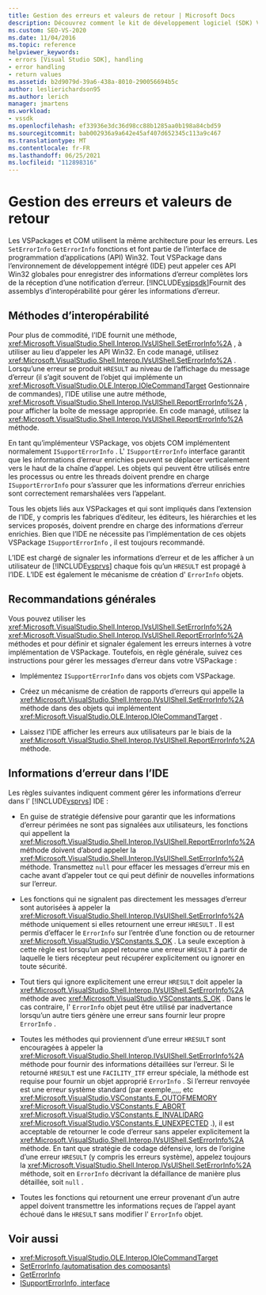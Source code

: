 ```yaml
---
title: Gestion des erreurs et valeurs de retour | Microsoft Docs
description: Découvrez comment le kit de développement logiciel (SDK) Visual Studio fournit des assemblys d’interopérabilité pour enregistrer des informations d’erreur enrichies en recevant une notification d’erreur.
ms.custom: SEO-VS-2020
ms.date: 11/04/2016
ms.topic: reference
helpviewer_keywords:
- errors [Visual Studio SDK], handling
- error handling
- return values
ms.assetid: b2d9079d-39a6-438a-8010-290056694b5c
author: leslierichardson95
ms.author: lerich
manager: jmartens
ms.workload:
- vssdk
ms.openlocfilehash: ef33936e3dc36d98cc88b1285aa0b198a84cbd59
ms.sourcegitcommit: bab002936a9a642e45af407d652345c113a9c467
ms.translationtype: MT
ms.contentlocale: fr-FR
ms.lasthandoff: 06/25/2021
ms.locfileid: "112898316"
---
```

# <a name="error-handling-and-return-values"></a>Gestion des erreurs et valeurs de retour
Les VSPackages et COM utilisent la même architecture pour les erreurs. Les `SetErrorInfo` `GetErrorInfo` fonctions et font partie de l’interface de programmation d’applications (API) Win32. Tout VSPackage dans l’environnement de développement intégré (IDE) peut appeler ces API Win32 globales pour enregistrer des informations d’erreur complètes lors de la réception d’une notification d’erreur. [!INCLUDE[vsipsdk](../extensibility/includes/vsipsdk_md.md)]Fournit des assemblys d’interopérabilité pour gérer les informations d’erreur.

## <a name="interop-methods"></a>Méthodes d’interopérabilité
 Pour plus de commodité, l’IDE fournit une méthode, <xref:Microsoft.VisualStudio.Shell.Interop.IVsUIShell.SetErrorInfo%2A> , à utiliser au lieu d’appeler les API Win32. En code managé, utilisez <xref:Microsoft.VisualStudio.Shell.Interop.IVsUIShell.SetErrorInfo%2A> . Lorsqu’une erreur se produit `HRESULT` au niveau de l’affichage du message d’erreur (il s’agit souvent de l’objet qui implémente un <xref:Microsoft.VisualStudio.OLE.Interop.IOleCommandTarget> Gestionnaire de commandes), l’IDE utilise une autre méthode, <xref:Microsoft.VisualStudio.Shell.Interop.IVsUIShell.ReportErrorInfo%2A> , pour afficher la boîte de message appropriée. En code managé, utilisez la <xref:Microsoft.VisualStudio.Shell.Interop.IVsUIShell.ReportErrorInfo%2A> méthode.

 En tant qu’implémenteur VSPackage, vos objets COM implémentent normalement `ISupportErrorInfo` . L' `ISupportErrorInfo` interface garantit que les informations d’erreur enrichies peuvent se déplacer verticalement vers le haut de la chaîne d’appel. Les objets qui peuvent être utilisés entre les processus ou entre les threads doivent prendre en charge `ISupportErrorInfo` pour s’assurer que les informations d’erreur enrichies sont correctement remarshalées vers l’appelant.

 Tous les objets liés aux VSPackages et qui sont impliqués dans l’extension de l’IDE, y compris les fabriques d’éditeur, les éditeurs, les hiérarchies et les services proposés, doivent prendre en charge des informations d’erreur enrichies. Bien que l’IDE ne nécessite pas l’implémentation de ces objets VSPackage `ISupportErrorInfo` , il est toujours recommandé.

 L’IDE est chargé de signaler les informations d’erreur et de les afficher à un utilisateur de [!INCLUDE[vsprvs](../code-quality/includes/vsprvs_md.md)] chaque fois qu’un `HRESULT` est propagé à l’IDE. L’IDE est également le mécanisme de création d' `ErrorInfo` objets.

## <a name="general-guidelines"></a>Recommandations générales
 Vous pouvez utiliser les <xref:Microsoft.VisualStudio.Shell.Interop.IVsUIShell.SetErrorInfo%2A> <xref:Microsoft.VisualStudio.Shell.Interop.IVsUIShell.ReportErrorInfo%2A> méthodes et pour définir et signaler également les erreurs internes à votre implémentation de VSPackage. Toutefois, en règle générale, suivez ces instructions pour gérer les messages d’erreur dans votre VSPackage :

- Implémentez `ISupportErrorInfo` dans vos objets com VSPackage.

- Créez un mécanisme de création de rapports d’erreurs qui appelle la <xref:Microsoft.VisualStudio.Shell.Interop.IVsUIShell.SetErrorInfo%2A> méthode dans des objets qui implémentent <xref:Microsoft.VisualStudio.OLE.Interop.IOleCommandTarget> .

- Laissez l’IDE afficher les erreurs aux utilisateurs par le biais de la <xref:Microsoft.VisualStudio.Shell.Interop.IVsUIShell.ReportErrorInfo%2A> méthode.

## <a name="error-information-in-the-ide"></a>Informations d’erreur dans l’IDE
 Les règles suivantes indiquent comment gérer les informations d’erreur dans l' [!INCLUDE[vsprvs](../code-quality/includes/vsprvs_md.md)] IDE :

- En guise de stratégie défensive pour garantir que les informations d’erreur périmées ne sont pas signalées aux utilisateurs, les fonctions qui appellent la <xref:Microsoft.VisualStudio.Shell.Interop.IVsUIShell.ReportErrorInfo%2A> méthode doivent d’abord appeler la <xref:Microsoft.VisualStudio.Shell.Interop.IVsUIShell.SetErrorInfo%2A> méthode. Transmettez `null` pour effacer les messages d’erreur mis en cache avant d’appeler tout ce qui peut définir de nouvelles informations sur l’erreur.

- Les fonctions qui ne signalent pas directement les messages d’erreur sont autorisées à appeler la <xref:Microsoft.VisualStudio.Shell.Interop.IVsUIShell.SetErrorInfo%2A> méthode uniquement si elles retournent une erreur `HRESULT` . Il est permis d’effacer le `ErrorInfo` sur l’entrée d’une fonction ou de retourner <xref:Microsoft.VisualStudio.VSConstants.S_OK> . La seule exception à cette règle est lorsqu’un appel retourne une erreur `HRESULT` à partir de laquelle le tiers récepteur peut récupérer explicitement ou ignorer en toute sécurité.

- Tout tiers qui ignore explicitement une erreur `HRESULT` doit appeler la <xref:Microsoft.VisualStudio.Shell.Interop.IVsUIShell.SetErrorInfo%2A> méthode avec <xref:Microsoft.VisualStudio.VSConstants.S_OK> . Dans le cas contraire, l' `ErrorInfo` objet peut être utilisé par inadvertance lorsqu’un autre tiers génère une erreur sans fournir leur propre `ErrorInfo` .

- Toutes les méthodes qui proviennent d’une erreur `HRESULT` sont encouragées à appeler la <xref:Microsoft.VisualStudio.Shell.Interop.IVsUIShell.SetErrorInfo%2A> méthode pour fournir des informations détaillées sur l’erreur. Si le retourné `HRESULT` est une `FACILITY_ITF` erreur spéciale, la méthode est requise pour fournir un objet approprié `ErrorInfo` . Si l’erreur renvoyée est une erreur système standard (par exemple,,,,, etc <xref:Microsoft.VisualStudio.VSConstants.E_OUTOFMEMORY> <xref:Microsoft.VisualStudio.VSConstants.E_ABORT> <xref:Microsoft.VisualStudio.VSConstants.E_INVALIDARG> <xref:Microsoft.VisualStudio.VSConstants.E_UNEXPECTED> .), il est acceptable de retourner le code d’erreur sans appeler explicitement la <xref:Microsoft.VisualStudio.Shell.Interop.IVsUIShell.SetErrorInfo%2A> méthode. En tant que stratégie de codage défensive, lors de l’origine d’une erreur `HRESULT` (y compris les erreurs système), appelez toujours la <xref:Microsoft.VisualStudio.Shell.Interop.IVsUIShell.SetErrorInfo%2A> méthode, soit en `ErrorInfo` décrivant la défaillance de manière plus détaillée, soit `null` .

- Toutes les fonctions qui retournent une erreur provenant d’un autre appel doivent transmettre les informations reçues de l’appel ayant échoué dans le `HRESULT` sans modifier l' `ErrorInfo` objet.

## <a name="see-also"></a>Voir aussi
- <xref:Microsoft.VisualStudio.OLE.Interop.IOleCommandTarget>
- [SetErrorInfo (automatisation des composants)](/previous-versions/windows/desktop/api/oleauto/nf-oleauto-seterrorinfo)
- [GetErrorInfo](/previous-versions/windows/desktop/api/oleauto/nf-oleauto-geterrorinfo)
- [ISupportErrorInfo, interface](/previous-versions/windows/desktop/api/oaidl/nn-oaidl-isupporterrorinfo)
